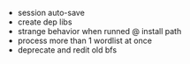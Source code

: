 - session auto-save
- create dep libs
- strange behavior when runned @ install path
- process more than 1 wordlist at once
- deprecate and redit old bfs